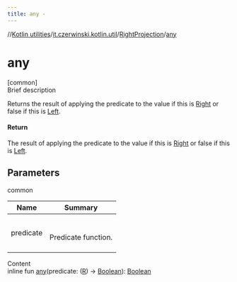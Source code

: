 ```yaml
---
title: any -
---
```

//[Kotlin utilities](../../index.html)/[it.czerwinski.kotlin.util](../index.html)/[RightProjection](index.html)/[any](any.html)



# any  
[common]  
Brief description  


Returns the result of applying the predicate to the value if this is [Right](../-right/index.html) or false if this is [Left](../-left/index.html).



#### Return  


The result of applying the predicate to the value if this is [Right](../-right/index.html) or false if this is [Left](../-left/index.html).



## Parameters  
  
common  
  
|  Name|  Summary| 
|---|---|
| predicate| <br><br>Predicate function.<br><br>
  
  
Content  
inline fun [any](any.html)(predicate: ([R](index.html)) -> [Boolean](https://kotlinlang.org/api/latest/jvm/stdlib/kotlin/-boolean/index.html)): [Boolean](https://kotlinlang.org/api/latest/jvm/stdlib/kotlin/-boolean/index.html)  



